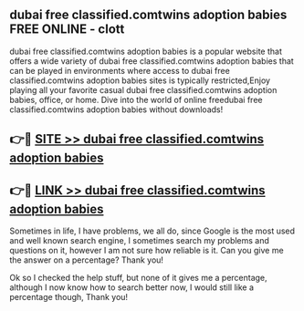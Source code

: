 ## dubai free classified.comtwins adoption babies FREE ONLINE - clott

dubai free classified.comtwins adoption babies is a popular website that offers a wide variety of dubai free classified.comtwins adoption babies that can be played in environments where access to dubai free classified.comtwins adoption babies sites is typically restricted,Enjoy playing all your favorite casual dubai free classified.comtwins adoption babies, office, or home. Dive into the world of online freedubai free classified.comtwins adoption babies without downloads!

## 👉🔴 [SITE >> dubai free classified.comtwins adoption babies](http://news.freeplayer.one?title=dubai_free_classified.comtwins_adoption_babies&ref=FRRE)

## 👉🔴 [LINK >> dubai free classified.comtwins adoption babies](http://news.freeplayer.one?title=dubai_free_classified.comtwins_adoption_babies&ref=FREE)

Sometimes in life, I have problems, we all do, since Google is the most used and well known search engine, I sometimes search my problems and questions on it, however I am not sure how reliable is it. Can you give me the answer on a percentage? Thank you!

Ok so I checked the help stuff, but none of it gives me a percentage, although I now know how to search better now, I would still like a percentage though, Thank you!